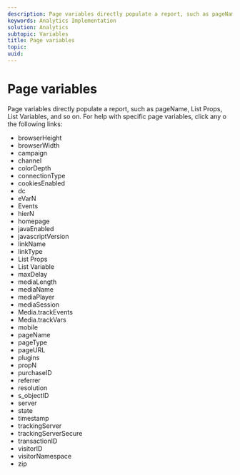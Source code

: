 ```yaml
---
description: Page variables directly populate a report, such as pageName, List Props, List Variables, and so on.
keywords: Analytics Implementation
solution: Analytics
subtopic: Variables
title: Page variables
topic:
uuid:
---
```


# Page variables

Page variables directly populate a report, such as pageName, List Props, List Variables, and so on. For help with specific page variables, click any o the following links:

* browserHeight
* browserWidth
* campaign
* channel
* colorDepth
* connectionType
* cookiesEnabled
* dc
* eVarN
* Events
* hierN
* homepage
* javaEnabled
* javascriptVersion
* linkName
* linkType
* List Props
* List Variable
* maxDelay
* mediaLength
* mediaName
* mediaPlayer
* mediaSession
* Media.trackEvents
* Media.trackVars
* mobile
* pageName
* pageType
* pageURL
* plugins
* propN
* purchaseID
* referrer
* resolution
* s_objectID
* server
* state
* timestamp
* trackingServer
* trackingServerSecure
* transactionID
* visitorID
* visitorNamespace
* zip